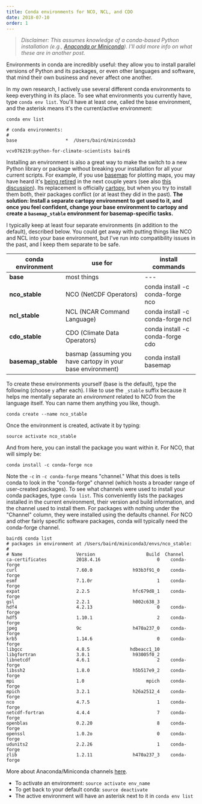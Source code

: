 ```yaml
---
title: Conda environments for NCO, NCL, and CDO
date: 2018-07-10
order: 1
---
```


> *Disclaimer:  This assumes knowledge of a conda-based Python installation (e.g., [Anaconda or Miniconda](https://conda.io/docs/index.html)).  I'll add more info on what these are in another post.*

Environments in conda are incredibly useful:  they allow you to install parallel versions of Python and its packages, or even other languages and software, that mind their own business and never affect one another.

In my own research, I actively use several different conda environments to keep everything in its place.  To see what environments you currently have, type ```conda env list```.  You'll have at least one, called the base environment, and the asterisk means it's the current/active environment:

```
conda env list

# conda environments:
#
base                  *  /Users/baird/miniconda3

vcv076219:python-for-climate-scientists baird$
```

Installing an environment is also a great way to make the switch to a new Python library or package without breaking your installation for all your current scripts.  For example, if you use [basemap][basemap-link] for plotting maps, you may have heard it's [being retired][basemap-sunset] in the next couple years (see also [this discussion][basemap-sunset-forum]).  Its replacement is officially [cartopy][cartopy-link], but when you try to install them both, their packages conflict (or at least they did in the past).  **The solution:  Install a separate cartopy environment to get used to it, and once you feel confident, change your base environment to cartopy and create a ```basemap_stable``` environment for basemap-specific tasks.**

I typically keep at least four separate environments (in addition to the default), described below.  You could get away with putting things like NCO and NCL into your base environment, but I've run into compatibility issues in the past, and I keep them separate to be safe.

|conda environment  |use for      |install commands
|---                |---          |---
|**base**           |most things  |---
|**nco_stable**     |NCO (NetCDF Operators) | conda install -c conda-forge nco
|**ncl_stable**     |NCL (NCAR Command Language) | conda install -c conda-forge ncl
|**cdo_stable**     |CDO (Climate Data Operators) | conda install -c conda-forge cdo
|**basemap_stable** |basmap (assuming you have cartopy in your base environment)  | conda install basemap

To create these environments yourself (base is the default), type the following (choose ```y``` after each).  I like to use the ```_stable``` suffix because it helps me mentally separate an *environment* related to NCO from the language itself.  You can name them anything you like, though.

```
conda create --name nco_stable
```

Once the environment is created, activate it by typing:

```
source activate nco_stable
```

And from here, you can install the package you want within it.  For NCO, that will simply be:
```
conda install -c conda-forge nco
```

Note the ```-c``` in ```-c conda-forge``` means "channel."  What this does is tells conda to look in the "conda-forge" channel (which hosts a broader range of user-created packages).  To see what channels were used to install your conda packages, type ```conda list```.  This conveniently lists the packages installed in the current environment, their version and build information, and the channel used to install them.  For packages with nothing under the "Channel" column, they were installed using the defaults channel.  For NCO and other fairly specific software packages, conda will typically need the conda-forge channel.

```
baird$ conda list
# packages in environment at /Users/baird/miniconda3/envs/nco_stable:
#
# Name                    Version                   Build  Channel
ca-certificates           2018.4.16                     0    conda-forge
curl                      7.60.0               h93b3f91_0    conda-forge
esmf                      7.1.0r                        1    conda-forge
expat                     2.2.5                hfc679d8_1    conda-forge
gsl                       2.2.1                h002c638_3
hdf4                      4.2.13                        0    conda-forge
hdf5                      1.10.1                        2    conda-forge
jpeg                      9c                   h470a237_0    conda-forge
krb5                      1.14.6                        0    conda-forge
libgcc                    4.8.5               hdbeacc1_10
libgfortran               3.0.1                h93005f0_2
libnetcdf                 4.6.1                         2    conda-forge
libssh2                   1.8.0                h5b517e9_2    conda-forge
mpi                       1.0                       mpich    conda-forge
mpich                     3.2.1                h26a2512_4    conda-forge
nco                       4.7.5                         1    conda-forge
netcdf-fortran            4.4.4                         7    conda-forge
openblas                  0.2.20                        8    conda-forge
openssl                   1.0.2o                        0    conda-forge
udunits2                  2.2.26                        1    conda-forge
zlib                      1.2.11               h470a237_3    conda-forge
```

More about Anaconda/Miniconda channels [here](https://conda.io/docs/user-guide/tasks/manage-channels.html).

* To activate an environment: ```source activate env_name```
* To get back to your default conda:  ```source deactivate```
* The active environment will have an asterisk next to it in ```conda env list```

[basemap-link]: https://matplotlib.org/basemap/
[basemap-sunset]: https://matplotlib.org/basemap/users/intro.html
[basemap-sunset-forum]: https://github.com/SciTools/cartopy/issues/920
[cartopy-link]: https://scitools.org.uk/cartopy/
